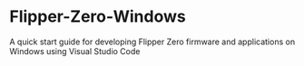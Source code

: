 # Flipper-Zero-Windows
A quick start guide for developing Flipper Zero firmware and applications on Windows using Visual Studio Code
